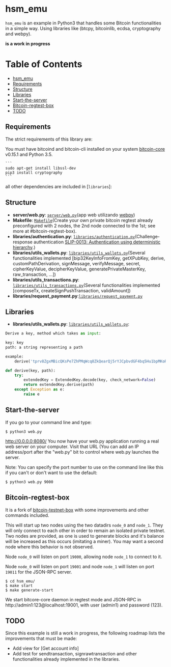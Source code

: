 
# hsm_emu
`hsm_emu` is an example in Python3 that handles some Bitcoin functionalities in a simple way. Using libraries like (btcpy, bitcoinlib, ecdsa, cryptography and webpy).

**is a work in progress**

Table of Contents
=================

 * [hsm_emu](#hsm_emu)
 * [Requirements](#requirements)
 * [Structure](#structure)
 * [Libraries](#libraries)
 * [Start-the-server](start_server)
 * [Bitcoin-regtest-box](#bitcoin-regtest-box)
 * [TODO](#todo)

## Requirements
The strict requirements of this library are:

You must have bitcoind and bitcoin-cli installed on your system <a href="https://bitcoin.org/en/bitcoin-core/">bitcoin-core</a> v0.15.1 and Python 3.5.

    ```
	sudo apt-get install libssl-dev
	pip3 install cryptography
    ```	
		
all other dependencies are included in [`libraries`]:

## Structure

- **server/web.py**: [`server/web.py`](server/web.py)(app web utilizando <a href="http://webpy.org">webpy</a>)
- **Makefile**: [`Makefile`](Makefile)(Create your own private bitcoin regtest already preconfigured with 2 nodes, the 2nd node connected to the 1st; see more at #bitcoin-regtest-box).
- **libraries/authentication.py**: [`libraries/authentication.py`](libraries/authentication.py)(Challenge-response authentication [SLIP-0013: Authentication using deterministic hierarchy](https://github.com/satoshilabs/slips/blob/master/slip-0013.md).)
- **libraries/utils_wallets.py**: [`libraries/utils_wallets.py`](libraries/utils_wallets.py)(Several functionalities implemented [bip32KeyInfoFromKey, getXPubKey, derive, customPathDerivation, signMessage, verifyMessage, secret, cipherKeyValue, decipherKeyValue, generatePrivateMasterKey, raw_transaction, ...])
- **libraries/utils_transactions.py**: [`libraries/utils_transactions.py`](libraries/utils_wallets.py)(Several functionalities implemented [composeTx, createSignPushTransaction, validAmount])
- **libraries/request_payment.py**:[`libraries/request_payment.py`](libraries/request_payment.py)


## Libraries
- **libraries/utils_wallets.py**: [`libraries/utils_wallets.py`](libraries/utils_wallets.py):

```python
Derive a key, method which takes as input:

key: key
path: a string representing a path

example:
	derive('tprv8ZgxMBicQKsPe7ZhPMqWcq8ZkQearQj5rYJCpbvdGF4bq5Hu1bpMKoRpCHgn54E1FF4shVYJrT4ESonYWRLWRyqEEVbgWuATBa3eevd5vRX', "m/0'/0'/276'")

def derive(key, path):
	try:
		extendedKey = ExtendedKey.decode(key, check_network=False)
		return extendedKey.derive(path)
	except Exception as e:
		raise e
```


## Start-the-server
If you go to your command line and type:

```
$ python3 web.py
```

http://0.0.0.0:8080/
You now have your web.py application running a real web server on your computer. Visit that URL (You can add an IP address/port after the "web.py" bit to control where web.py launches the server.

Note: You can specify the port number to use on the command line like this if you can't or don't want to use the default:

```
$ python3 web.py 9000
```

## Bitcoin-regtest-box
It is a fork of <a href="https://github.com/freewil/bitcoin-testnet-box">bitcoin-testnet-box</a> with some improvements and other commands included.

This will start up two nodes using the two datadirs `node_0` and `node_1`. They
will only connect to each other in order to remain an isolated private testnet.
Two nodes are provided, as one is used to generate blocks and it's balance
will be increased as this occurs (imitating a miner). You may want a second node
where this behavior is not observed.

Node `node_0` will listen on port `19000`, allowing node `node_1` to connect to it.

Node `node_0` will listen on port `19001` and node `node_1` will listen on port `19011`
for the JSON-RPC server.


```
$ cd hsm_emu/
$ make start
$ make generate-start
```

We start bitcore-core daemon in regtest mode and JSON-RPC in http://admin1:123@localhost:19001, with user (admin1) and password (123).

## TODO
Since this example is still a work in progress, the following roadmap lists the improvements that must be made:
* Add view for [Get account info]
* Add test for sendtransaction, signrawtransaction and other functionalities already implemented in the libraries.
